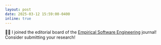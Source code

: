 ```yaml
---
layout: post
date: 2025-03-12 15:59:00-0400
inline: true
---
```


:man_technologist: I joined the editorial board of the [Empirical Software Engineering](https://link.springer.com/journal/10664/editorial-board) journal! Consider submitting your research!